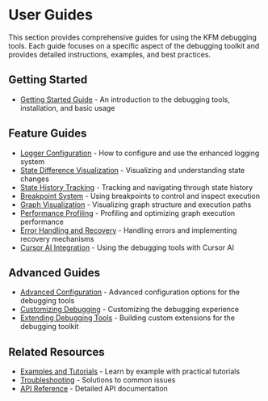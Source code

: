 # User Guides

This section provides comprehensive guides for using the KFM debugging tools. Each guide focuses on a specific aspect of the debugging toolkit and provides detailed instructions, examples, and best practices.

## Getting Started

- [Getting Started Guide](getting_started.md) - An introduction to the debugging tools, installation, and basic usage

## Feature Guides

- [Logger Configuration](logger_configuration.md) - How to configure and use the enhanced logging system
- [State Difference Visualization](state_diff_visualization.md) - Visualizing and understanding state changes
- [State History Tracking](state_history_tracking.md) - Tracking and navigating through state history
- [Breakpoint System](breakpoint_system.md) - Using breakpoints to control and inspect execution
- [Graph Visualization](graph_visualization.md) - Visualizing graph structure and execution paths
- [Performance Profiling](performance_profiling.md) - Profiling and optimizing graph execution performance
- [Error Handling and Recovery](error_handling.md) - Handling errors and implementing recovery mechanisms
- [Cursor AI Integration](cursor_ai_integration.md) - Using the debugging tools with Cursor AI

## Advanced Guides

- [Advanced Configuration](advanced_configuration.md) - Advanced configuration options for the debugging tools
- [Customizing Debugging](customizing_debugging.md) - Customizing the debugging experience
- [Extending Debugging Tools](extending_debugging_tools.md) - Building custom extensions for the debugging toolkit

## Related Resources

- [Examples and Tutorials](../examples/index.md) - Learn by example with practical tutorials
- [Troubleshooting](../troubleshooting/index.md) - Solutions to common issues
- [API Reference](../api/index.md) - Detailed API documentation 